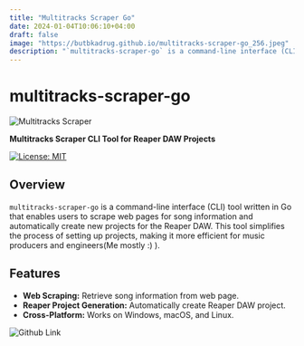 ```yaml
---
title: "Multitracks Scraper Go"
date: 2024-01-04T10:06:10+04:00
draft: false
image: "https://butbkadrug.github.io/multitracks-scraper-go_256.jpeg"
description: "`multitracks-scraper-go` is a command-line interface (CLI) tool written in Go that enables users to scrape web pages for song information and automatically create new projects for the Reaper DAW."
---
```


# multitracks-scraper-go
![Multitracks Scraper](https://butbkadrug.github.io/multitracks-scraper-go.jpeg)

**Multitracks Scraper CLI Tool for Reaper DAW Projects**

[![License: MIT](https://img.shields.io/badge/License-MIT-yellow.svg)](https://opensource.org/licenses/MIT)




## Overview

`multitracks-scraper-go` is a command-line interface (CLI) tool written in Go that enables users to scrape web pages for song information and automatically create new projects for the Reaper DAW. This tool simplifies the process of setting up projects, making it more efficient for music producers and engineers(Me mostly :) ).

## Features

- **Web Scraping:** Retrieve song information from web page.
- **Reaper Project Generation:** Automatically create Reaper DAW project.
- **Cross-Platform:** Works on Windows, macOS, and Linux.

![Github Link](https://badgen.net/#static/butbkadrug/multitracks-scraper-go?icon=github)
